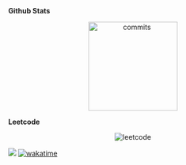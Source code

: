 <!--
**Noudi03/Noudi03** is a ✨ _special_ ✨ repository because its `README.md` (this file) appears on your GitHub profile.

Here are some ideas to get you started:

- 🔭 I’m currently working on ..
- 🌱 I’m currently learning
- 💬 Ask me about ...
- 📫 How to reach me: ..
-->

<!--summary><b>Github Streaks</b></summary>
<p align="center">
  <img src="https://github-readme-streak-stats.herokuapp.com/?user=Noudi03&theme=black-ice&hide_border=true&stroke=0000&background=141321&ring=fe428e&fire=a9fef7&currStreakLabel=a9fef7" alt="streak"/>
</p-->

<summary><b>Github Stats</b></summary>
<p align="center">
  <img height="180em" src="https://github-readme-stats-delta-seven-26.vercel.app/api?username=Noudi03&show_icons=true&theme=neon&include_private=true&hide_border=true" alt="commits" align = "center"/>
</p>

<summary><b>Leetcode</b></summary>
<p align="center">
  <img  src="https://leetcard.jacoblin.cool/noudi?theme=radical&font=Abel&ext=activity" alt="leetcode" align = "center"/>
</p>

![](https://visitor-badge.laobi.icu/badge?page_id=Noudi03.Noudi03)
[![wakatime](https://wakatime.com/badge/user/1952dc92-64e1-40d8-8cc5-242b6d81d12a.svg)](https://wakatime.com/@1952dc92-64e1-40d8-8cc5-242b6d81d12a)
